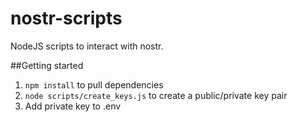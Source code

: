 # nostr-scripts
NodeJS scripts to interact with nostr.

##Getting started
1. `npm install` to pull dependencies
2. `node scripts/create_keys.js` to create a public/private key pair
3. Add private key to .env 
